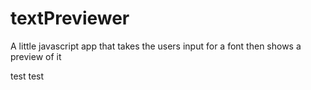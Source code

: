 # textPreviewer
A little javascript app that takes the users input for a font then shows a preview of it

test test